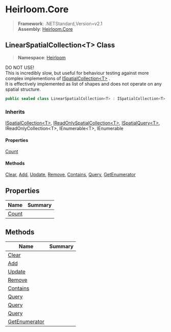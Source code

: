 # Heirloom.Core

> **Framework**: .NETStandard,Version=v2.1  
> **Assembly**: [Heirloom.Core][0]  

## LinearSpatialCollection\<T> Class

> **Namespace**: [Heirloom][0]  

DO NOT USE!   
 This is incredibly slow, but useful for behaviour testing against more complex implementions of [ISpatialCollection\<T>][1] .   
 It is effectively implemented as list of shapes and does not operate on any spatial structure.

```cs
public sealed class LinearSpatialCollection<T> : ISpatialCollection<T>, IReadOnlySpatialCollection<T>, ISpatialQuery<T>, IReadOnlyCollection<T>, IEnumerable<T>, IEnumerable
```

### Inherits

[ISpatialCollection\<T>][1], [IReadOnlySpatialCollection\<T>][2], [ISpatialQuery\<T>][3], IReadOnlyCollection\<T>, IEnumerable\<T>, IEnumerable

#### Properties

[Count][4]

#### Methods

[Clear][5], [Add][6], [Update][7], [Remove][8], [Contains][9], [Query][10], [GetEnumerator][11]

## Properties

| Name       | Summary |
|------------|---------|
| [Count][4] |         |

## Methods

| Name                | Summary |
|---------------------|---------|
| [Clear][5]          |         |
| [Add][6]            |         |
| [Update][7]         |         |
| [Remove][8]         |         |
| [Contains][9]       |         |
| [Query][10]         |         |
| [Query][10]         |         |
| [Query][10]         |         |
| [GetEnumerator][11] |         |

[0]: ../../Heirloom.Core.md
[1]: ISpatialCollection[T].md
[2]: IReadOnlySpatialCollection[T].md
[3]: ISpatialQuery[T].md
[4]: LinearSpatialCollection[T]/Count.md
[5]: LinearSpatialCollection[T]/Clear.md
[6]: LinearSpatialCollection[T]/Add.md
[7]: LinearSpatialCollection[T]/Update.md
[8]: LinearSpatialCollection[T]/Remove.md
[9]: LinearSpatialCollection[T]/Contains.md
[10]: LinearSpatialCollection[T]/Query.md
[11]: LinearSpatialCollection[T]/GetEnumerator.md
